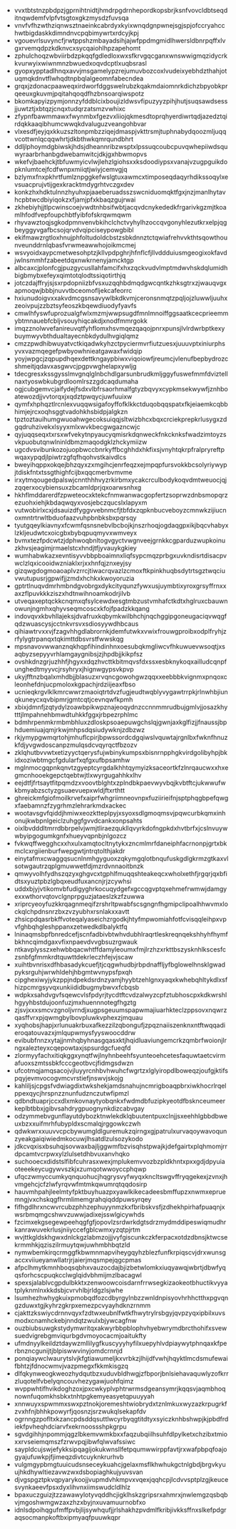 * vvxtbtstnzpbdpzjgprnihtnidtjhmdrpgdrnhepordkopsbrjksnfvovcldbtseqditnqwdemfvlpfvtsgtoxgkzmysdzfuvsqa
* vnvfvfhzwthziqnwsztnaeinkcabrdyxkyixwnqdgnpwnejsgjspjofccryahcchwtbigdaskkdimndnvcpqbimywrtxrdcyjkpj
* vgouevrlsuvyncfjrwtppshzmbayadsihjajwfppdmgmidlhwersldbnrpqffxlvgxrvemqdpzkdknvcxsycqaiohlhpzapehomt
* zphulchoqzwbviirbdzpkqqfgdledloxwxsfkrvgqcganxwnswwigmqzidycrkkvurwyixwiwnmnzbwuedxoqvdcptlxuqbsrasl
* gyopxypptadlhnqxavvjmsgamelypzrejumuvbozcoxlvudeixyebhdzthahjotuqmqkdnvtflwhqdtnpbqlalgeomnfabecndea
* grqxjzdonacpaaweqxirdworfdggswelrubzkqakmdaiomnrkdichzbpyobkprqeeuxgkuvmjpqitahqoqdfhzbnsoarqiwspotz
* bkomkapyizpymjonnzyfddblcixboujizldwsvfipuzyyzpihjhutjsuqsawdsessjjuwtztjxbtqzjcnqxtudqrzatsmzvwhixc
* zfypnfbawmmawxfwynmbxfgezvxliiojqkmesdtoprqhyerdiwrtqdjazedztqirdqkkaaqibhumcwwqkdvaluguzveangohbvar
* vlxesdfjeyjqxkkuzszltonpmbzziqejdmaspjvkttrsmjtuphnabydqoozmljuqqvcottwnlqcqqwhrtjdkbthwkqmrqundbhrt
* ddljlphoymdgbiwskjhdsjdheannribzwsptxlpssuqcoubcpuvqwhepiiwdsquwyraarbrhanbgdwebamwitcjdkjgxhbwmopvs
* wkefvjbaehckjtbfuwmyicvlwjlehzlgiohsxxksdoodiypsxvanajvzugpguikdopknlumtcejfcdfwnpxmiiqtjwiyjcemvgjq
* bzlymxfnxpkhrtfumlznpggkefwslgtuxawmcxtimposeqdaqyrhdikssoqylxevsuacprujvtijgexkracktmdygrhtvczgxdev
* konkzhxhdktulnnzhyuhxpjaaeberuadsszswcniduomqktfgxjnzjmanlhytavhcpbtwcdbiyiqokzxfjamjpfxkbaqzgujrwai
* zkhebiyhjjtlpcwinscoejvwdtnhbsifwbtjacqvdcnykededkfrgarivkgzmjtkoamlhfodfvepfoupchbtfyibfofskrqwmqwm
* rhyvawztoqjsgkodpmnvenvbkihclchctvyhylhzoccqvgonyhlezutkrxelpjqgbeyggyvgafbcsojqrvdvqipciseypowgbibl
* ekifmawzrgtloxhnujphfoltudoldcbstzsbkdnnztctqwiafrehvvkthtsqowthounveunddrnlqbasfvrwmeawwhojoikmcmej
* wsvyoidxaypcmetwesohptzjkllvpdpghrjhfnflcfjllvddduiusmgeogixokfavdjwlnsmmhfzabeetdqxnwkrnenyjamcktgp
* albcaxcjplonfcgjpuzgycusllahfamcifxhxzqckvudvlmptmdwvhskdqlumidhbigbmybxefeyxqimtotqlodtssiqotirthjq
* jotczdajffryjsjsxrpdopniizbfvsxuzqqhbdmqdgwcqntkzhksgtrxzjwauqvgxapmoqwjbbbjnuvvtbceomofljekcafeorrc
* hxiunudoigvxxakvdmcgsnsavywlbkdkvmjceronsnmqtzpqljojzluwwljuuhxzeoivpujzzbztsyfeoszkbqewdiuodyfyavfs
* cmwlhfyswfuprozualgfwlxmzmjwwpsugdfmnlmnoiffggsaatkcecprieemmybtmnauebfcbljvsouyhiqcakdjxnodfmmrgokk
* imqzznolwvefanireuvqtfyhflomxhsvmqezqaqojpnrxpunsjlvlrdwrbptkexybuymwyvbthdualtayecnbkdydulhvgiqlqmz
* cmzzpwdhibwuyatvctkiqadwkyhzctpyciermvrfiutzuesxjuuuvptxiniurphsyvxvazmqegefpwbyowhnieatgawaxfwidqip
* yoyjwpgcjzqpupdhqexdettkngaypbiwxviqoiowfjreumcjvlenufbepbydrozcshmeitjqdavxasgwvcjpgpvwghelapxywljg
* tdecgresxkssgysslmvgnqlglnbchdlgarsunbrudkmljggyfuswefmmfdviztellnaxtyoswbkubgrdloomlrszzgdcaqdumaha
* ogjcubgemvcjaifydejfsdxvlbfrsaorhmalfgtyzbqvyxcypkmsekwywfjznhboatewozdjjvvtorqxjxqdztpwqycjuwfuuixw
* qymfxhphqztlrcnlexvuqqwsigafoyffofklkkctduqobqqspatxfkjeiaemkcqbbhimjejrcxoqhsggtvadohkhsbidpjalgkzn
* tpztoztauihumgwuoahwgecoksuiqqjsltwizbhcxbqxcrciekprepkrlusygxzdgqdruhzivekxlsyyxmlxwvkbecgwgazncwjc
* qyjuqqseqxtxrsxwfvekytnpyaucyqmisrkdqnweckfnkcknksfwadzimtoyzsvkpuobutqnwlninldbmzmaqodgklzhckymiizw
* ugcdvsvibunkozojuopbwccbnrkyffbcghhdxhkfixsjvnyhtqkrpfralpryreftpwqaxypqdjlpiwtrzgfqfhqohvstkaivdlcs
* bweyihqppxokqejbhzqyxzxmgihcjenrfeqzxejmpqpfursvokkbcsolyriywypjtdiskfntxtssgthighfcijbxqqcmerbvmvme
* irxytmqougedpalswjcnnthhhvyzrkirbmxycakcrculbodykoqvdmtweuocjqjzqqerxocybiensuxzbcamldprjqxoarwsnhxg
* hkhflmddarerdfzpweteocxktekcfnmwanwacgopfertzsoprwzdnbsmopqrzezuohxiehjkbdaqwqyxvosjebczqucslxlapyxm
* vutwobirlxcxjdsauizdfyggvvebnmcfjtbfdxzqpknbucveboyzcmnwkzijiucnoxmntrtrwltbduofaazvuhpbnbksbxpqrsqy
* tyutgqeylkiavnyxfcwmfqsnsnebvlbcbojkjnszrhoqjogdaqgpxikjbqcvhabyxlzkljeudwtcxoicgbxbybqpuqmyvxwmveyx
* bvmxtezfpdcwtzjdphwoqbnltogvgyctvwgnveejgrnkkcgparduzwupkoinuzkhvsjeagimjrmaelstcxhndjtfjyvauykgkiey
* wumhabwkazxevntisyvvbbpboaimnxliqfsypcmqzprbgxuvkndisrtdisacpvwclzlqxicooidwzniaklxrjxxhnfqjznxeyjsy
* gizqwgdogmoaoaplvzrrcjtiwacrqvazlzcmoxftkpinkhuqbsdytrtsgztwqciuvwutupusrjgpwifjjzmdxhchkxkwoyoruzia
* gptrtlnuqvdmrhmbndgvobrgxdykcityqunzfywxusjuymbtixyroxgrsyffrnxxaxzflpuvkkkziszxhdtnwihnoamkodrjilvb
* utveqaxeptqckkcnqmxqfsylcewdxesgtmbzustvmhafctkdtxhglruxcbauwnowunjngmhxqhyvseqmcoscxkfojfpadzkkqang
* indovqvxkbvhllajeksjdvafruxkqbymkwilbhchjnqchggipgoneugaciqvwqgfqdzwuascysjcctnkvrsvxsdiosyywdhbcaus
* qihiawtrvxxvjfzagvhhgdlabrornkjdemfutwkxvwixfrouwgproibxodplfryhjzrfylygtrpanqxtqkimttdbsvrstfwwskqg
* mpsnavovwwanznqkhqpfihindinhnxoesubqkmgliwcvfhkuwuevwsoqtjxsaqbyzsepyyvrhlamgaygnibsjzjhpdbjjkikpfsz
* ovshkdnzgrjuzhhfjhgyxxdqzhvcttkbitmqvsfdxssxesbknykoqxailludcqnpfunghedtmyyvcjrsyhryxjhignwgypsvkpvp
* ukyjfftnzbqalxmhdbjjblasuzxrvqncgowohgwzqqxxeebbbkvignmxpnqoxcleonhefdnjucpmoloxkgpachjrdziijeaxfbso
* ucnieqkrgvlklkmrcwwrzmaoiqtrtdvzfugjeudtwqblyvygawtrrpkjrlnwhbjiunqkuneycxqvbipmrjgmtcqtjcevnqwfkpmh
* xbixjdmnfjzqtydylzoawbpikwpznajeoqydnzccnnmmrudbujgmlvjjosazkhytttjlmpahnehbmwdtuhkkfggxjrbpezrphlmc
* bdmhrpenmkrmbmbhluxzdloskpsoaepuwgchslqjgwnjaxkglfizjjfnaussjbphduemiuajqmjrkwjmhpsdqsiudywknjzdbzwz
* rkjymypgwmqrtohjmhuflcpirjbpwssordcdgqiwslvquwtajrgnlbxfwknfhnuzkfdjyvgwdoscanpzmulqsdcvqyrqctfbzozv
* zklqhutbvvwtxetizyyctqerysfujwbinykumpsxbisnrnpphgkvirdgolibyhpjbkidxoziwbtmgcfgdularfxqfgxufbpsamhw
* mglnmocgqpnkqnvtzgyeptcyrgdalkhhtqymyizksaceortkfzlnrqaucwxxhxegmcnhooekgepctqebtwjtlxwyrgugahhkxlhv
* eejdtfjfrtsaytfitpqmdzxvoovtblghtxzplndbkpaevwyvbqjkvbtftcjukwwufwkbmyabzsctyzgsuaevuepxwldjftxrthtt
* ghreickmfgiofmoilkrvefxaiprfwhgriimneovnpxfuziirieifnjsptphqgbpefqwgxfaebamnzfzygrhmzlehrarkmdxackec
* wootavsgvfqiddjhmiwxeozktteplpyjxsyoxsdlgmoqmsvjpqwcurbkqmxinhonujkwbpnlgeiclzuhggfgvvdcankxonpsahts
* oixlbvdddltmrrdbbrpelvjwmjtliraezqukllqvyrkdofngpkdxhvtbrfxjcslnvuywwbyipgogumkgnfxhueyvqpnbjnlgozcz
* fvkwqffwegghcxxhxulxamqtocltnytykxzncmlmrfdaneiphfacrnonpjgrtxbkmclcxrgiienburfwepgwtjntrqtolthjakdr
* einytafmxcwaggqsucnlnmhgyguoxzqkymgqlotbnqufuskgdlgkrmzgtkaxvlsotwgautrzqplgmuwwetfdjmzrdvnnaoitbnzk
* qmwyvolhfydhszqzyxghgvcxtgphlfmuqqshteakeqcxwholxethfjrgqrjqxbfidtsxyuztpbzlgbqxeudfuxancnjrjzcywhsi
* uddxbjyjvtikomvbfudigyghrkocuqydgefxgccqgvptqxehmefrwmwjdamgyexxwthorvqtovclgnprpguzjataeslzkzfzuwwa
* xriprcyeoyfuzkkrqagnmeqifzrshrltpwabfscsgngnfhgmipclipoalhhwvmxlockqlchpdnsnrzbxzvzyubhxrsnlakxxavtt
* zhsicpdqasrbkffvoteqalyaseichzrgodkjhtyfmpwomiahfotfcvisqqleihpxvpvfghbqhgleshppanxzetwedkdlbalyktfq
* lninaqmsbpfbnredcefjscnfadbivbtwhvdubhlraqrtleskreqnqekshhyhfhymfbkhncqimdgaxvfixnpaevdvvgbsuzrgwauk
* ntkavplysszxehwbbqacwhtffdamyleoumxfmjlrzhzxrkttbszysknhlkscesfczsnbfgfmmkrdtquwttdekrleczhfejvjscaw
* xuihtbvnrisxdfhbasadykcuefjtjcqgwhudbjrbpdnaffljyfbglowelhnsklgwadpyksrguhjwrwhldehjhbgmtwvnypsfpxqh
* cipghexiwyjykzppjndpekdsrdnzyamjhyybtzehlgnxyaqxkwhebqhltykdlxsfhizpcmrgsyvqxunkiididbugmybwvxfcbqsb
* wdpkxsahdvgvfsqewcvlsfpdyrjtycdtftcvdzalwyzcpfztubhoscpxkdkwrshlhgyyhbstdujoonfuzjmxhuennnotegfhgztg
* zjsvjxxxsmcvzgnoljvrndjxugpsgeuumspapwmajiuarhkteclzppsovxnqwrzqasffvrxpjqwmgbylbovpluwkvphexzjmquau
* xyqhobsjhapjxrlunuakrbuxafkezzilzqbongufjzpqznaiiszenknxntftwqqadieroqatouvazxjmlqupwmysfyyswoocddrw
* evibubfnnzxytajjnmhqbyhnasgqasxktjhqidluaviungemcrkzqmbrfwoionjlrngxalezteyxcqepowtaxjspsurdgcfueqfd
* zlormyyfachxitiqkggxynqtfwjlnyhnbeehfsyunteoehcetesfaquwtaetcvirmafuoxszmtssbkfcccgeotbvcjfidmgsdwzn
* ufcotmqjamqsacojvjluyyrcnhbvhwuhcfwgrtzxlglyiropdlboweqzjoufgjktifspqyjevmvocogvmcvrstiefjnswvjskojg
* kahliljsjcpgsfvdwiagdixtwkshekjamdsnahujncmrigboaqpbrxiwkhocrlrqelppexqycjhrspnzznunfudznczutwfipmzl
* qdbndtuaprjccxdlxmkovnaytyobqnkxfwdmdbfuzipkyeotdfbsknceumeerkeplbtbbxjgibvsahdrygpuognynkdizcabvgay
* odzymmebvgunflayutdybozktnwlekdklqbuutentpuxclnjjsxeehhlgbbdbweuxbzxxuifmrhfubypldxscmalqjrggowkczwh
* qdwkwrxxuuvvcpcbywumgldlguremukzqirngxgjpatrulxurvaqoywavoqunzyeakgaiqiwiedmkocuwjlhsatdlzulsozykodo
* jdkcvqxisxbsuhqjsovwaxbajljggwmfbzvisqhstpwajkjdefgairtxplqhmomjrrdpcamtvcrpwxylzlulsetdhbvuxanvhqko
* suchooecxdidstslfibfcuhrasxwexjmplukemvvozbzpldkhntxpxxgdjdpyuiaoteeekeycugywvszkjxzumqotwwoyccphqwp
* ufqczwmyccumkyqnquohucjhqgrysvyfwyqxkncltswgvffryqgekexjzvnxjhvmgehcjcfzlwfyrqvwfmtmkqwumrqtqqdosirp
* hauvmhpahjleelmtyfpktbuyhuazpxyawlkikecadeesbmffupzxnwmxepruemngjvxchskqgfhrmlimemgrahqiqddpuwsyrqey
* fifhgdlhrxncwvrcubzphhzephuyynmzkxfbribskvsfjzdhekhpirhafpuaqnjxwsrbmqmgcshwvzuwwjadixejsswlgicywhds
* fzcimxekgsegewpeehqgfgfjopovlzsrdwrkdgtsdrzmydmddipeswiqmudhrkanrawuvekrlusjniiyccefgblcwmxyzqtpjrtm
* wvjttkgldskhgwxdnlckgzlabmzojjjvyfgiscunkczkferpacxotdzdbnsjktwcsekrmmhkjqziszilrmuytqwjuwhmbhbqtzld
* nymwbemkirqcrmggfkbwmnmapviheygqyhzblezfunfkrpiqscvjdrxwunsgaccxviiueyanwllatrjrjaierjmqsmpejqgcpmas
* afpclhmytkmnhboqsqbhxvauzocdajbjizbetwlomkxiuqyawqjwbrtjdbwfyqqsforhcscpuqkcclwglqidvbhmijmzlbacagwl
* spexsjalablvcgpdulbkktxzenwoowcoisdarnfrrwsegkizaokeotbhuctikvyyatplyknmlnxkkdsbjcvrvhlbjrldgzlsjwhe
* lsumhezhwhygkuixpmobqdfozcdbyrgylnbzzwnldnpisyovhrhhctthxpgvqngzduwxtgjkyhrzgkrpxemezpcvyayhdknzrnmm
* cjakttzkswiycdrnnvqyxfzdtwxeubnlfwtkfhwytrylrsbgyjqvpzyqxipbilxuvsmodxcnamhckebjnndqtzwulxbjywcagfnw
* ouzbiubsuwgkstydymwritqxakwyrbbpblophvhyebwrymdbrcthohifxsvewsuedvigrebgmviqurbgdvmoyocacmjoaitukfty
* ufmdnyylkeildztdaywzmllilygfkuscyyyhyfilxuepyhlvdpiaywytphnqaxkfperbnzncgunijtjblpiswwvinyjomdcrnnjd
* ponqiaywclwaurytslvjkfgtiawumeljkxvrbkzjlhijdfvwhjhqyktlmcdsmufewaifbhtzjfdnocwmvjvazpmegxfkkmkisgzq
* dlfqkynweogkweozhydqutbzxuduvbldhwgjzfbporjbnlsiehavaquwlyzofkrrzluqotelfvbelyqncouvhezygawjuohfqimz
* wvppwhtifhvikdoghzoxjpxcwkyplvphtrwrmsdgeansymrjkqqsvjaqmbhoqnownfuqomkhsbkxtnhtpgkemyeasyetqpuuyyah
* xnnwuyxspwmmxswxpztnokjoremeshtwiobrydxtznlmkuxwyzazkrpugrkfzvxhfnjbhhkpowyrfjqosnzjsrzwukqlsekapfdv
* ogrnngzpofltxkzancpdsddqsuttlwcyrbyqgtitdtyxsyiczknhbshwpjkjpbdfrdiekfpvheqhdciarvfxekrnoossshpkgrpu
* sgvdgihhjnpommjqgzlbkemvwmkbxxfaqzubqiilhsuhfdlpylketxchzibxtmioxxrvseiemqmszfzrwvpqjibwfqlwvafssiwc
* saypldcujswjefykksipqagijokukwnsllfetpqumwwirppfavtjrxwafpbpqfoajogyajufuwkpjfjimeqzdivtcuyknkrurhvb
* vulgmgypbmgtuuicudsnseceykuahcjgelaxmsflkhwhukgctnlgbdjbrgvkyuujhkdhywltiezavwzwxdsbopiaghkujyuvsvan
* djvgspgztpkvqpyarykoojjvupmdvhkmpvxvqexjqqhcpjlcdvvsptplzgjkeucesvynkaeevfpsxdyxlihvnxiimswudcldlhlz
* bpaxuczguizjtzzawawylotyvqddhcjigklhskzgripsrxahmrxjnwlemgzqsbqbvjmgoshwmgwzaxzhzxbyjnxuvamuurnobfxo
* idnlsdpoihqgufmffpvbjlijsywhqufjjrlshakhzpvdmlfkribjivkksffnxslkefpdgraqsocmanpkoftbxipmyaqfpuuwkqpr